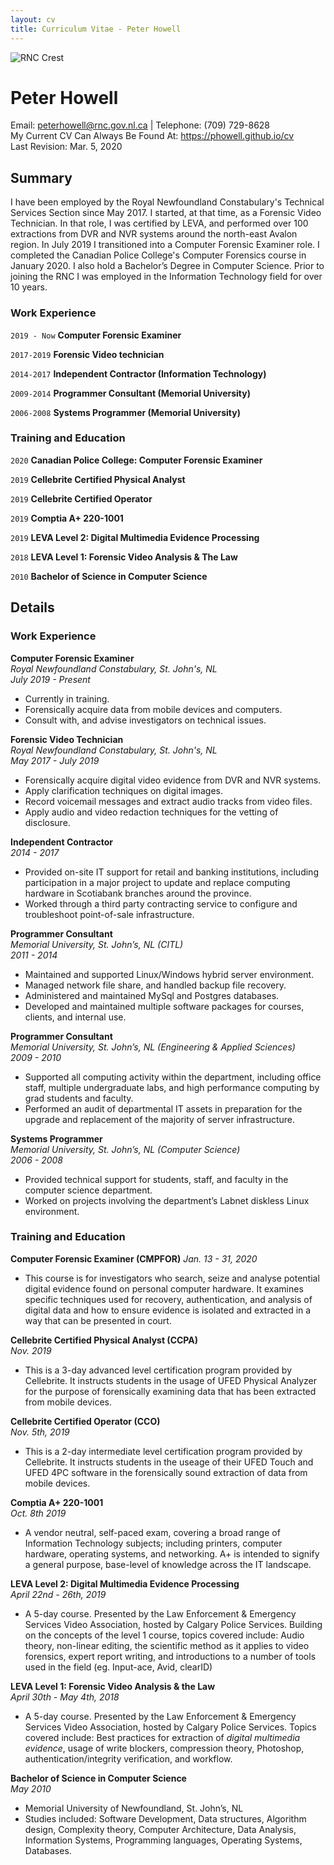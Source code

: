 ```yaml
---
layout: cv
title: Curriculum Vitae - Peter Howell
---
```


<p><img src="rnc.png" alt="RNC Crest" id="crest"/></p>

# Peter Howell

<div id="webaddress">
Email: <a href="peterhowell@rnc.gov.nl.ca">peterhowell@rnc.gov.nl.ca</a> |
Telephone: (709) 729-8628 <br/>
My Current CV Can Always Be Found At: <a href="https://phowell.github.io/cv">https://phowell.github.io/cv</a> <br/>
Last Revision: Mar. 5, 2020
</div>


## Summary

I have been employed by the Royal Newfoundland Constabulary's Technical Services Section since May 2017. I started, at that time, as a Forensic Video Technician. In that role, I was certified by LEVA, and performed over 100 extractions from DVR and NVR systems around the north-east Avalon region. In July 2019 I transitioned into a Computer Forensic Examiner role. I completed the Canadian Police College's Computer Forensics course in January 2020. I also hold a Bachelor’s Degree in Computer Science. Prior to joining the RNC I was employed in the Information Technology field for over 10 years.

### Work Experience

`2019 - Now`
__Computer Forensic Examiner__

`2017-2019`
__Forensic Video technician__

`2014-2017`
__Independent Contractor (Information Technology)__

`2009-2014`
__Programmer Consultant (Memorial University)__

`2006-2008`
__Systems Programmer (Memorial University)__


### Training and Education

`2020`
__Canadian Police College: Computer Forensic Examiner__

`2019`
__Cellebrite Certified Physical Analyst__

`2019`
__Cellebrite Certified Operator__

`2019`
__Comptia A+ 220-1001__

`2019`
__LEVA Level 2: Digital Multimedia Evidence Processing__

`2018`
__LEVA Level 1: Forensic Video Analysis & The Law__

`2010`
__Bachelor of Science in Computer Science__


<div id=mainbody markdown="1" >


## Details
### Work Experience

__Computer Forensic Examiner__  
_Royal Newfoundland Constabulary, St. John's, NL_  
*July 2019 - Present*  
- Currently in training.
- Forensically acquire data from mobile devices and computers.
- Consult with, and advise investigators on technical issues.


__Forensic Video Technician__  
_Royal Newfoundland Constabulary, St. John's, NL_  
*May 2017 - July 2019*  
- Forensically acquire digital video evidence from DVR and NVR systems.
- Apply clarification techniques on digital images.
- Record voicemail messages and extract audio tracks from video files.
- Apply audio and video redaction techniques for the vetting of disclosure.

__Independent Contractor__  
*2014 - 2017*  
- Provided on-site IT support for retail and banking institutions, including participation in a major project to update and replace computing hardware in Scotiabank branches around the province.
- Worked through a third party contracting service to configure and troubleshoot point-of-sale infrastructure.

__Programmer Consultant__  
_Memorial University, St. John’s, NL (CITL)_  
*2011 - 2014*  
- Maintained and supported Linux/Windows hybrid server environment.
- Managed network file share, and handled backup file recovery.
- Administered and maintained MySql and Postgres databases.
- Developed and maintained multiple software packages for courses, clients, and internal use.

__Programmer Consultant__  
_Memorial University, St. John’s, NL (Engineering & Applied Sciences)_  
*2009 - 2010*  
- Supported all computing activity within the department, including office staff, multiple undergraduate labs, and high performance computing by grad students and faculty.
- Performed an audit of departmental IT assets in preparation for the upgrade and replacement of the majority of server infrastructure.

__Systems Programmer__  
_Memorial University, St. John’s, NL (Computer Science)_  
*2006 - 2008*  
- Provided technical support for students, staff, and faculty in the computer science department.
- Worked on projects involving the department’s Labnet diskless Linux environment.


### Training and Education

__Computer Forensic Examiner (CMPFOR)__
*Jan. 13 - 31, 2020*
- This course is for investigators who search, seize and analyse potential digital evidence found on personal computer hardware. It examines specific techniques used for recovery, authentication, and analysis of digital data and how to ensure evidence is isolated and extracted in a way that can be presented in court.

__Cellebrite Certified Physical Analyst (CCPA)__  
*Nov. 2019*  
- This is a 3-day advanced level certification program provided by Cellebrite. It instructs students in the usage of UFED Physical Analyzer for the purpose of forensically examining data that has been extracted from mobile devices.

__Cellebrite Certified Operator (CCO)__  
*Nov. 5th, 2019*  
- This is a 2-day intermediate level certification program provided by Cellebrite. It instructs students in the useage of their UFED Touch and UFED 4PC software in the forensically sound extraction of data from mobile devices.

__Comptia A+ 220-1001__  
*Oct. 8th 2019*  
- A vendor neutral, self-paced exam, covering a broad range of Information Technology subjects; including printers, computer hardware, operating systems, and networking. A+ is intended to signify a general purpose, base-level of knowledge across the IT landscape.

__LEVA Level 2: Digital Multimedia Evidence Processing__  
*April 22nd - 26th, 2019*  
- A 5-day course. Presented by the Law Enforcement & Emergency Services Video Association, hosted by Calgary Police Services.  Building on the concepts of the level 1 course, topics covered include: Audio theory, non-linear editing, the scientific method as it applies to video forensics, expert report writing, and introductions to a number of tools used in the field (eg. Input-ace, Avid, clearID)

__LEVA Level 1: Forensic Video Analysis & the Law__  
*April 30th - May 4th, 2018*  
- A 5-day course. Presented by the Law Enforcement & Emergency Services Video Association, hosted by Calgary Police Services. Topics covered include: Best practices for extraction of *digital multimedia evidence*, usage of write blockers, compression theory, Photoshop, authentication/integrity verification, and workflow.

__Bachelor of Science in Computer Science__  
*May 2010*  
- Memorial University of Newfoundland, St. John’s, NL
- Studies included: Software Development, Data structures, Algorithm design, Complexity theory, Computer Architecture, Data Analysis, Information Systems, Programming languages, Operating Systems, Databases.


</div>

<!-- ### Footer
Last updated: December 2nd, 2019 -->
